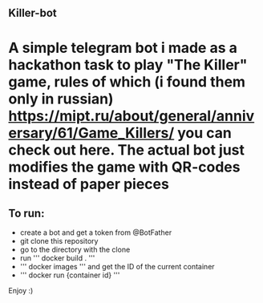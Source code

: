 ## Killer-bot

# A simple telegram bot i made as a hackathon task to play "The Killer" game, rules of which (i found them only in russian) https://mipt.ru/about/general/anniversary/61/Game_Killers/ you can check out here. The actual bot just modifies the game with QR-codes instead of paper pieces


## To run:
  - create a bot and get a token from @BotFather
  - git clone this repository
  - go to the directory with the clone
  - run ''' docker build . '''
  - ''' docker images ''' and get the ID of the current container
  - ''' docker run {container id} '''

Enjoy :)
  
